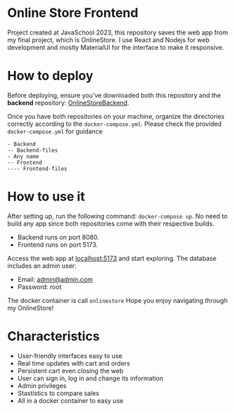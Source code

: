 # Online Store Frontend
Project created at JavaSchool 2023, this repository saves the web app from my final project, which is OnlineStore. I use React and Nodejs for web development and mostly MaterialUI for the interface to make it responsive. 

# How to deploy
Before deploying, ensure you've downloaded both this repository and the **backend** repository: [OnlineStoreBackend](https://github.com/carlokos/OnlineStore.git). 

Once you have both repositories on your machine, organize the directories correctly according to the `docker-compose.yml`. Please check the provided `docker-compose.yml` for guidance
```
- Backend
-- Backend-files
- Any name
-- Frontend
---- Frontend-files
```

# How to use it

After setting up, run the following command: `docker-compose up`. No need to build any app since both repositories come with their respective builds. 
- Backend runs on port 8080.
- Frontend runs on port 5173.

Access the web app at [localhost:5173](http://localhost:5173) and start exploring. The database includes an admin user: 
- Email: admin@admin.com 
- Password: root 

The docker container is call `onlinestore`
Hope you enjoy navigating through my OnlineStore!

# Characteristics
- User-friendly interfaces easy to use
- Real time updates with cart and orders
- Persistent cart even closing the web
- User can sign in, log in and change its information
- Admin privileges 
- Stastistics to compare sales
- All in a docker container to easy use



